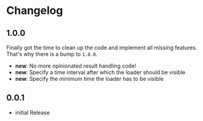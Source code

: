 # Changelog

## 1.0.0

Finally got the time to clean up the code and implement all missing features.
That's why there is a bump to `1.0.0`.

- **new**: No more opinionated result handling code!
- **new**: Specify a time interval after which the loader should be visible
- **new**: Specify the minimum time the loader has to be visible

## 0.0.1

- initial Release
